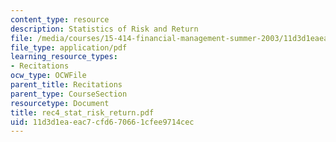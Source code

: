 ```yaml
---
content_type: resource
description: Statistics of Risk and Return
file: /media/courses/15-414-financial-management-summer-2003/11d3d1eaeac7cfd670661cfee9714cec_rec4_stat_risk_return.pdf
file_type: application/pdf
learning_resource_types:
- Recitations
ocw_type: OCWFile
parent_title: Recitations
parent_type: CourseSection
resourcetype: Document
title: rec4_stat_risk_return.pdf
uid: 11d3d1ea-eac7-cfd6-7066-1cfee9714cec
---
```

